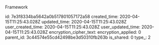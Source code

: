 Framework

id: 7e3f8334ba5642a0b517801057172a58
created_time: 2020-04-15T11:25:43.028Z
updated_time: 2020-04-15T11:25:43.028Z
user_created_time: 2020-04-15T11:25:43.028Z
user_updated_time: 2020-04-15T11:25:43.028Z
encryption_cipher_text: 
encryption_applied: 0
parent_id: 3c44574e55cd42498be3d50310fb263b
is_shared: 0
type_: 2
